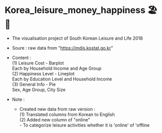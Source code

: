 # Korea_leisure_money_happiness 🏖️💸

* The visualisation project of South Korean Leisure and Life 2018  

* Soure : raw data from "https://mdis.kostat.go.kr"

* Content : \
  (1) Leisure Cost - Barplot \
        Each by Household Income and Age Group \
  (2) Happiness Level - Lineplot \
        Each by Education Level and Household Income \
  (3) General Info - Pie \
        Sex, Age Group, City Size
   
* Note :
  - Created new data from raw version : \
    (1) Translated columns from Korean to English \
    (2) Added new column of "online" \
        - To categorize leisure activities whether it is 'online' of 'offline
    
